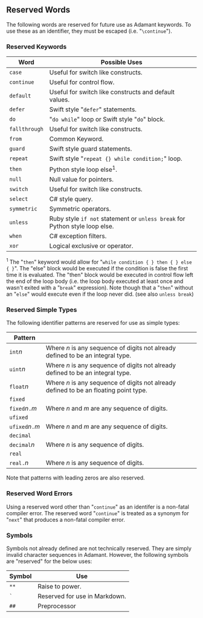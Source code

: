 ## Reserved Words

The following words are reserved for future use as Adamant keywords. To use these as an identifier, they must be escaped (i.e. "`\continue`").

### Reserved Keywords

| Word          | Possible Uses                                                               |
| ------------- | --------------------------------------------------------------------------- |
| `case`        | Useful for switch like constructs.                                          |
| `continue`    | Useful for control flow.                                                    |
| `default`     | Useful for switch like constructs and default values.                       |
| `defer`       | Swift style "`defer`" statements.                                           |
| `do`          | "`do while`" loop or Swift style "`do`" block.                              |
| `fallthrough` | Useful for switch like constructs.                                          |
| `from`        | Common Keyword.                                                             |
| `guard`       | Swift style guard statements.                                               |
| `repeat`      | Swift style "`repeat {} while condition;`" loop.                            |
| `then`        | Python style loop else<sup>1</sup>.                                         |
| `null`        | Null value for pointers.                                                    |
| `switch`      | Useful for switch like constructs.                                          |
| `select`      | C# style query.                                                             |
| `symmetric`   | Symmetric operators.                                                        |
| `unless`      | Ruby style `if not` statement or `unless break` for Python style loop else. |
| `when`        | C# exception filters.                                                       |
| `xor`         | Logical exclusive or operator.                                              |

<sup>1</sup> The "`then`" keyword would allow for "`while condition { } then { } else { }`". The "else" block would be executed if the condition is false the first time it is evaluated. The "then" block would be executed in control flow left the end of the loop body (i.e. the loop body executed at least once and wasn't exited with a "`break`" expression). Note though that a "`then`" without an "`else`" would execute even if the loop never did. (see also `unless break`)

### Reserved Simple Types

The following identifier patterns are reserved for use as simple types:

| Pattern           |                                                                                       |
| ----------------- | ------------------------------------------------------------------------------------- |
| `int`*n*          | Where *n* is any sequence of digits not already defined to be an integral type.       |
| `uint`*n*         | Where *n* is any sequence of digits not already defined to be an integral type.       |
| `float`*n*        | Where *n* is any sequence of digits not already defined to be an floating point type. |
| `fixed`           |                                                                                       |
| `fixed`*n*`.`*m*  | Where *n* and *m* are any sequence of digits.                                         |
| `ufixed`          |                                                                                       |
| `ufixed`*n*`.`*m* | Where *n* and *m* are any sequence of digits.                                         |
| `decimal`         |                                                                                       |
| `decimal`*n*      | Where *n* is any sequence of digits.                                                  |
| `real`            |                                                                                       |
| `real.`*n*        | Where *n* is any sequence of digits.                                                  |

Note that patterns with leading zeros are also reserved.

### Reserved Word Errors

Using a reserved word other than "`continue`" as an identifer is a non-fatal compiler error. The reserved word "`continue`" is treated as a synonym for "`next`" that produces a non-fatal compiler error.

### Symbols

Symbols not already defined are not technically reserved. They are simply invalid character sequences in Adamant. However, the following symbols are "reserved" for the below uses:

| Symbol  | Use                           |
| ------- | ----------------------------- |
| `**`    | Raise to power.               |
| `` ` `` | Reserved for use in Markdown. |
| `##`    | Preprocessor                  |
